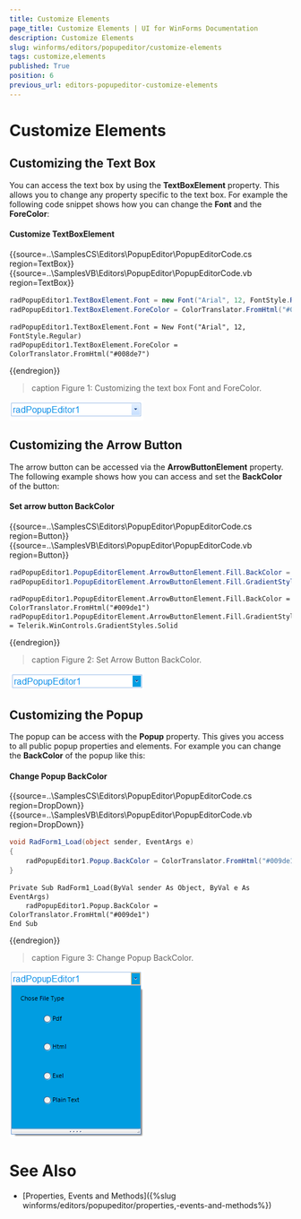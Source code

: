 ```yaml
---
title: Customize Elements
page_title: Customize Elements | UI for WinForms Documentation
description: Customize Elements
slug: winforms/editors/popupeditor/customize-elements
tags: customize,elements
published: True
position: 6
previous_url: editors-popupeditor-customize-elements
---
```


# Customize Elements



## Customizing the Text Box

You can access the text box by using the __TextBoxElement__ property. This allows you to change any property specific to the text box. For example the following code snippet shows how you can change the __Font__ and the __ForeColor__:

#### Customize TextBoxElement 

{{source=..\SamplesCS\Editors\PopupEditor\PopupEditorCode.cs region=TextBox}} 
{{source=..\SamplesVB\Editors\PopupEditor\PopupEditorCode.vb region=TextBox}} 

````C#
radPopupEditor1.TextBoxElement.Font = new Font("Arial", 12, FontStyle.Regular);
radPopupEditor1.TextBoxElement.ForeColor = ColorTranslator.FromHtml("#008de7");

````
````VB.NET
radPopupEditor1.TextBoxElement.Font = New Font("Arial", 12, FontStyle.Regular)
radPopupEditor1.TextBoxElement.ForeColor = ColorTranslator.FromHtml("#008de7")

````

{{endregion}} 
 

>caption Figure 1: Customizing the text box Font and ForeColor.

![editors-popupeditor-customize-elements 001](images/editors-popupeditor-customize-elements001.png)

## Customizing the Arrow Button

The arrow button can be accessed via the __ArrowButtonElement__ property. The following example shows how you can access and set the __BackColor__ of the button:


#### Set arrow button BackColor 

{{source=..\SamplesCS\Editors\PopupEditor\PopupEditorCode.cs region=Button}} 
{{source=..\SamplesVB\Editors\PopupEditor\PopupEditorCode.vb region=Button}} 

````C#
radPopupEditor1.PopupEditorElement.ArrowButtonElement.Fill.BackColor = ColorTranslator.FromHtml("#009de1");
radPopupEditor1.PopupEditorElement.ArrowButtonElement.Fill.GradientStyle = Telerik.WinControls.GradientStyles.Solid;

````
````VB.NET
radPopupEditor1.PopupEditorElement.ArrowButtonElement.Fill.BackColor = ColorTranslator.FromHtml("#009de1")
radPopupEditor1.PopupEditorElement.ArrowButtonElement.Fill.GradientStyle = Telerik.WinControls.GradientStyles.Solid

````

{{endregion}} 



>caption Figure 2: Set Arrow Button BackColor.

![editors-popupeditor-customize-elements 002](images/editors-popupeditor-customize-elements002.png)

## Customizing the Popup

The popup can be access with the __Popup__ property. This gives you access to all public popup properties and elements. For example you can change the __BackColor__ of the popup like this:

#### Change Popup BackColor

{{source=..\SamplesCS\Editors\PopupEditor\PopupEditorCode.cs region=DropDown}} 
{{source=..\SamplesVB\Editors\PopupEditor\PopupEditorCode.vb region=DropDown}} 

````C#
void RadForm1_Load(object sender, EventArgs e)
{
    radPopupEditor1.Popup.BackColor = ColorTranslator.FromHtml("#009de1");
}

````
````VB.NET
Private Sub RadForm1_Load(ByVal sender As Object, ByVal e As EventArgs)
    radPopupEditor1.Popup.BackColor = ColorTranslator.FromHtml("#009de1")
End Sub

````

{{endregion}} 
 

>caption Figure 3: Change Popup BackColor.

![editors-popupeditor-customize-elements 003](images/editors-popupeditor-customize-elements003.png)

# See Also

 * [Properties, Events and Methods]({%slug winforms/editors/popupeditor/properties,-events-and-methods%})
